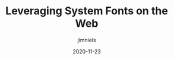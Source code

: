 ---
author: jimniels
date: 2020-11-23
tags:
  - fonts
target_url: https://blog.jim-nielsen.com/2020/system-fonts-on-the-web/
title: Leveraging System Fonts on the Web
---